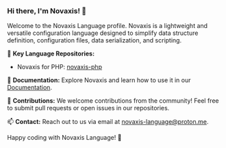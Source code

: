 ### Hi there, I'm Novaxis! 👋

Welcome to the Novaxis Language profile. Novaxis is a lightweight and versatile configuration language designed to simplify data structure definition, configuration files, data serialization, and scripting.

🚀 **Key Language Repositories:**
- Novaxis for PHP: [novaxis-php](https://github.com/novaxis-language/novaxis-php)

📖 **Documentation:** Explore Novaxis and learn how to use it in our [Documentation](https://github.com/novaxis-language/novaxis-documents).

🤝 **Contributions:** We welcome contributions from the community! Feel free to submit pull requests or open issues in our repositories.

📫 **Contact:** Reach out to us via email at [novaxis-language@proton.me](mailto:novaxis-language@proton.me).

Happy coding with Novaxis Language! 🚀
